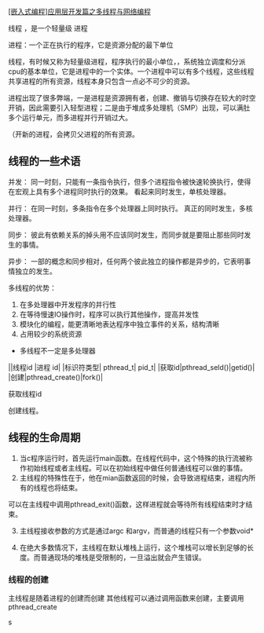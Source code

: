 [[嵌入式编程]应用层开发篇之多线程与网络编程](https://www.bilibili.com/video/av50884664/?p=1)

线程 ，是一个轻量级 进程

进程：一个正在执行的程序，它是资源分配的最下单位

线程，有时候又称为轻量级进程，程序执行的最小单位，，系统独立调度和分派cpu的基本单位，它是进程中的一个实体。一个进程中可以有多个线程，这些线程共享进程的所有资源，线程本身只包含一点必不可少的资源。

进程出现了很多弊端，一是进程是资源拥有者，创建、撤销与切换存在较大的时空开销，因此需要引入轻型进程；二是由于堆成多处理机（SMP）出现，可以满肚多个运行单元，而多进程并行开销过大。

（开新的进程，会拷贝父进程的所有资源。


## 线程的一些术语
并发：
同一时刻，只能有一条指令执行，但多个进程指令被快速轮换执行，使得在宏观上具有多个进程同时执行的效果。
看起来同时发生，单核处理器。

并行：
在同一时刻，多条指令在多个处理器上同时执行。
真正的同时发生，多核处理器。

同步：
彼此有依赖关系的掉头用不应该同时发生，而同步就是要阻止那些同时发生的事情。

异步：
一部的概念和同步相对，任何两个彼此独立的操作都是异步的，它表明事情独立的发生。

多线程的优势：
1. 在多处理器中开发程序的并行性
2. 在等待慢速IO操作时，程序可以执行其他操作，提高并发性
3. 模块化的编程，能更清晰地表达程序中独立事件的关系，结构清晰
4. 占用较少的系统资源


 - 多线程不一定是多处理器

||线程id |进程 id|
|标识符类型| pthread_t| pid_t|
|获取id|pthread_seld()|getid()|
|创建|pthread_create()|fork()|

获取线程id

创建线程。
## 线程的生命周期
1. 当c程序运行时，首先运行main函数。在线程代码中，这个特殊的执行流被称作初始线程或者主线程。可以在初始线程中做任何普通线程可以做的事情。
2. 主线程的特殊性在于，他在mian函数返回的时候，会导致进程结束，进程内所有的线程也将结束。

可以在主线程中调用pthread_exit()函数，这样进程就会等待所有线程结束时才结束。

3. 主线程接收参数的方式是通过argc 和argv，而普通的线程只有一个参数void*

4. 在绝大多数情况下，主线程在默认堆栈上运行，这个堆栈可以增长到足够的长度。而普通现场的堆栈是受限制的，一旦溢出就会产生错误。

### 线程的创建
主线程是随着进程的创建而创建
其他线程可以通过调用函数来创建，主要调用pthread_create


s